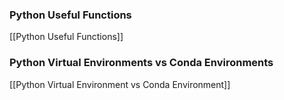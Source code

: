 
### Python Useful Functions
[[Python Useful Functions]]

### Python Virtual Environments vs Conda Environments
[[Python Virtual Environment vs Conda Environment]]

